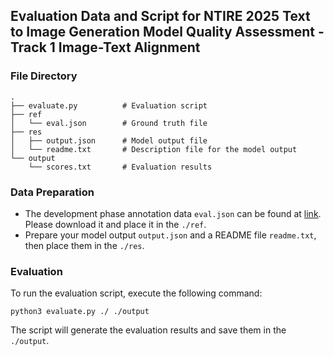 ## Evaluation Data and Script for NTIRE 2025 Text to Image Generation Model Quality Assessment - Track 1 Image-Text Alignment 

### File Directory
```
.
├── evaluate.py          # Evaluation script
├── ref
│   └── eval.json        # Ground truth file
├── res
│   ├── output.json      # Model output file
│   └── readme.txt       # Description file for the model output
└── output
    └── scores.txt       # Evaluation results
```

### Data Preparation
- The development phase annotation data ```eval.json``` can be found at [link](https://drive.google.com/file/d/1aeKUM_A0pdWZ9wcVymHAnOuLUsPFRDfS/view?usp=sharing). Please download it and place it in the ```./ref```.
- Prepare your model output ```output.json``` and a README file ```readme.txt```, then place them in the ```./res```.

### Evaluation
To run the evaluation script, execute the following command:
``` 
python3 evaluate.py ./ ./output
```
The script will generate the evaluation results and save them in the ```./output```.

